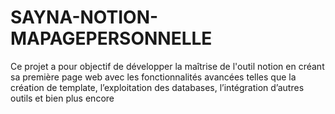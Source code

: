 # SAYNA-NOTION-MAPAGEPERSONNELLE
Ce projet a pour objectif de développer la maîtrise de l'outil notion en créant sa première page web avec les fonctionnalités avancées telles que la création de template, l’exploitation des databases, l’intégration d’autres outils et bien plus encore 
